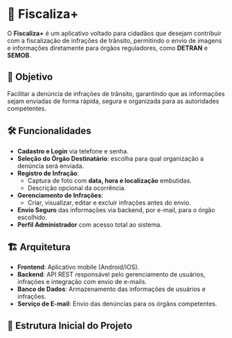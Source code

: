 # 📱 Fiscaliza+

O **Fiscaliza+** é um aplicativo voltado para cidadãos que desejam contribuir com a fiscalização de infrações de trânsito, permitindo o envio de imagens e informações diretamente para órgãos reguladores, como **DETRAN** e **SEMOB**.

## 🚀 Objetivo
Facilitar a denúncia de infrações de trânsito, garantindo que as informações sejam enviadas de forma rápida, segura e organizada para as autoridades competentes.

## 🛠 Funcionalidades

- **Cadastro e Login** via telefone e senha.
- **Seleção do Órgão Destinatário**: escolha para qual organização a denúncia será enviada.
- **Registro de Infração**:
  - Captura de foto com **data, hora e localização** embutidas.
  - Descrição opcional da ocorrência.
- **Gerenciamento de Infrações**:
  - Criar, visualizar, editar e excluir infrações antes do envio.
- **Envio Seguro** das informações via backend, por e-mail, para o órgão escolhido.
- **Perfil Administrador** com acesso total ao sistema.

## 🏗 Arquitetura

- **Frontend**: Aplicativo mobile (Android/iOS).
- **Backend**: API REST responsável pelo gerenciamento de usuários, infrações e integração com envio de e-mails.
- **Banco de Dados**: Armazenamento das informações de usuários e infrações.
- **Serviço de E-mail**: Envio das denúncias para os órgãos competentes.

## 📂 Estrutura Inicial do Projeto

